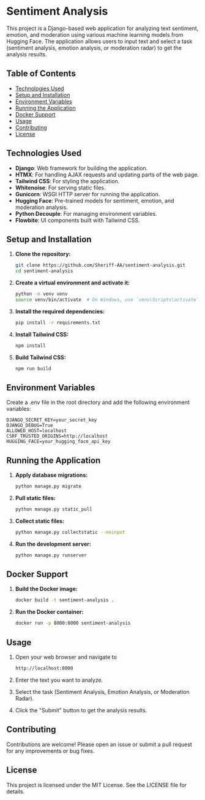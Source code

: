 # Sentiment Analysis

This project is a Django-based web application for analyzing text sentiment, emotion, and moderation using various machine learning models from Hugging Face. The application allows users to input text and select a task (sentiment analysis, emotion analysis, or moderation radar) to get the analysis results.

## Table of Contents

- [Technologies Used](#technologies-used)
- [Setup and Installation](#setup-and-installation)
- [Environment Variables](#environment-variables)
- [Running the Application](#running-the-application)
- [Docker Support](#docker-support)
- [Usage](#usage)
- [Contributing](#contributing)
- [License](#license)

## Technologies Used

- **Django**: Web framework for building the application.
- **HTMX**: For handling AJAX requests and updating parts of the web page.
- **Tailwind CSS**: For styling the application.
- **Whitenoise**: For serving static files.
- **Gunicorn**: WSGI HTTP server for running the application.
- **Hugging Face**: Pre-trained models for sentiment, emotion, and moderation analysis.
- **Python Decouple**: For managing environment variables.
- **Flowbite**: UI components built with Tailwind CSS.


## Setup and Installation

1. **Clone the repository:**

    ```sh
    git clone https://github.com/Sheriff-AA/sentiment-analysis.git
    cd sentiment-analysis
    ```

2. **Create a virtual environment and activate it:**

    ```sh
    python -m venv venv
    source venv/bin/activate  # On Windows, use `venv\Scripts\activate`
    ```

3. **Install the required dependencies:**

    ```sh
    pip install -r requirements.txt
    ```

4. **Install Tailwind CSS:**

    ```sh
    npm install
    ```

5. **Build Tailwind CSS:**

    ```sh
    npm run build
    ```

## Environment Variables

Create a .env file in the root directory and add the following environment variables:

```
DJANGO_SECRET_KEY=your_secret_key
DJANGO_DEBUG=True
ALLOWED_HOST=localhost
CSRF_TRUSTED_ORIGINS=http://localhost
HUGGING_FACE=your_hugging_face_api_key
```

## Running the Application

1. **Apply database migrations:**

    ```sh
    python manage.py migrate
    ```

2. **Pull static files:**

    ```sh
    python manage.py static_pull
    ```

3. **Collect static files:**

    ```sh
    python manage.py collectstatic --noinput
    ```

4. **Run the development server:**

    ```sh
    python manage.py runserver
    ```

## Docker Support

1. **Build the Docker image:**

    ```sh
    docker build -t sentiment-analysis .
    ```

2. **Run the Docker container:**

    ```sh
    docker run -p 8000:8000 sentiment-analysis
    ```

## Usage

1. Open your web browser and navigate to 
    ```sh
    http://localhost:8000
    ```

2. Enter the text you want to analyze.
3. Select the task (Sentiment Analysis, Emotion Analysis, or Moderation Radar).
4. Click the "Submit" button to get the analysis results.

## Contributing

Contributions are welcome! Please open an issue or submit a pull request for any improvements or bug fixes.

## License

This project is licensed under the MIT License. See the LICENSE file for details.
```

